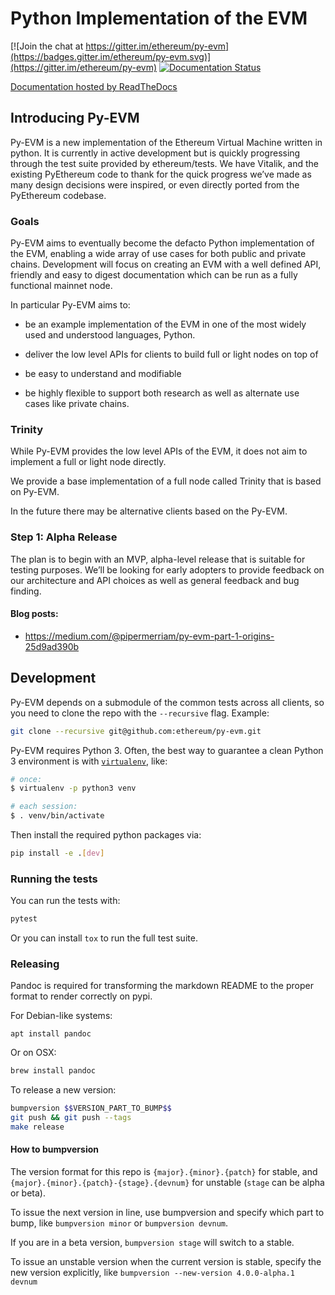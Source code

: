 # Python Implementation of the EVM

[![Join the chat at https://gitter.im/ethereum/py-evm](https://badges.gitter.im/ethereum/py-evm.svg)](https://gitter.im/ethereum/py-evm)
[![Documentation Status](https://readthedocs.org/projects/py-evm/badge/?version=latest)](http://py-evm.readthedocs.io/en/latest/?badge=latest)

[Documentation hosted by ReadTheDocs](http://py-evm.readthedocs.io/en/latest/)


## Introducing Py-EVM

Py-EVM is a new implementation of the Ethereum Virtual Machine written in
python. It is currently in active development but is quickly progressing
through the test suite provided by ethereum/tests. We have Vitalik, and the
existing PyEthereum code to thank for the quick progress we’ve made as many
design decisions were inspired, or even directly ported from the PyEthereum
codebase.

### Goals

Py-EVM aims to eventually become the defacto Python implementation of the EVM,
enabling a wide array of use cases for both public and private chains. Development will focus on creating an EVM with a well defined API, friendly and
easy to digest documentation which can be run as a fully functional mainnet
node.

In particular Py-EVM aims to:

- be an example implementation of the EVM in one of the most widely used and understood languages, Python.

- deliver the low level APIs for clients to build full or light nodes on top of

- be easy to understand and modifiable

- be highly flexible to support both research as well as alternate use cases like private chains.

### Trinity

While Py-EVM provides the low level APIs of the EVM, it does not aim to implement a full or light node directly.

We provide a base implementation of a full node called Trinity that is based on Py-EVM.

In the future there may be alternative clients based on the Py-EVM.

### Step 1: Alpha Release

The plan is to begin with an MVP, alpha-level release that is suitable for
testing purposes. We’ll be looking for early adopters to provide feedback on
our architecture and API choices as well as general feedback and bug finding.

#### Blog posts:

- https://medium.com/@pipermerriam/py-evm-part-1-origins-25d9ad390b


## Development
Py-EVM depends on a submodule of the common tests across all clients,
so you need to clone the repo with the `--recursive` flag. Example:

```sh
git clone --recursive git@github.com:ethereum/py-evm.git
```

Py-EVM requires Python 3. Often, the best way to guarantee a clean Python 3 environment is with [`virtualenv`](https://virtualenv.pypa.io/en/stable/), like:

```sh
# once:
$ virtualenv -p python3 venv

# each session:
$ . venv/bin/activate
```

Then install the required python packages via:

```sh
pip install -e .[dev]
```


### Running the tests

You can run the tests with:

```sh
pytest
```

Or you can install `tox` to run the full test suite.


### Releasing

Pandoc is required for transforming the markdown README to the proper format to
render correctly on pypi.

For Debian-like systems:

```
apt install pandoc
```

Or on OSX:

```sh
brew install pandoc
```

To release a new version:

```sh
bumpversion $$VERSION_PART_TO_BUMP$$
git push && git push --tags
make release
```


#### How to bumpversion

The version format for this repo is `{major}.{minor}.{patch}` for stable, and
`{major}.{minor}.{patch}-{stage}.{devnum}` for unstable (`stage` can be alpha or beta).

To issue the next version in line, use bumpversion and specify which part to bump,
like `bumpversion minor` or `bumpversion devnum`.

If you are in a beta version, `bumpversion stage` will switch to a stable.

To issue an unstable version when the current version is stable, specify the
new version explicitly, like `bumpversion --new-version 4.0.0-alpha.1 devnum`
